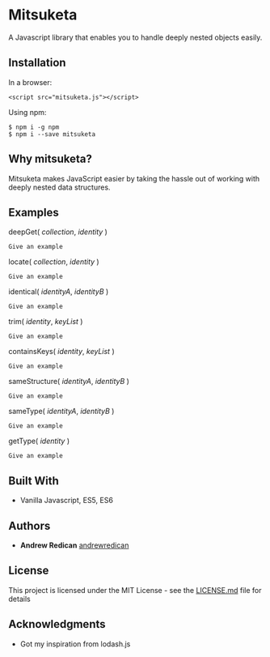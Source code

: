 # Mitsuketa

A Javascript library that enables you to handle deeply nested objects easily.

## Installation

In a browser:

```
<script src="mitsuketa.js"></script>
```

Using npm:

```
$ npm i -g npm
$ npm i --save mitsuketa
```

## Why mitsuketa?

Mitsuketa makes JavaScript easier by taking the hassle out of working with deeply nested data structures.

## Examples

deepGet( *collection*, *identity* )

```
Give an example
```


locate( *collection*, *identity* )

```
Give an example
```


identical( *identityA*, *identityB* )

```
Give an example
```


trim( *identity*, *keyList* )

```
Give an example
```


containsKeys( *identity*, *keyList* )

```
Give an example
```


sameStructure( *identityA*, *identityB* )

```
Give an example
```


sameType( *identityA*, *identityB* )

```
Give an example
```


getType( *identity* )

```
Give an example
```


## Built With

* Vanilla Javascript, ES5, ES6

## Authors

* **Andrew Redican** [andrewredican](https://github.com/andrewredican)

## License

This project is licensed under the MIT License - see the [LICENSE.md](LICENSE.md) file for details

## Acknowledgments

* Got my inspiration from lodash.js
